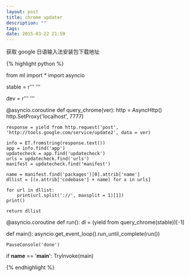 ```yaml
---
layout: post
title: chrome updater
description: ""
tags:
date: 2015-03-22 21:59
---
```


获取 google 日语输入法安装包下载地址

{% highlight python %}

from ml import *
import asyncio

stable = r'''<?xml version="1.0" encoding="UTF-8"?>
<request protocol="3.0">
    <os platform="win" version="6.1" sp="" arch="x86"/>
    <app appid="{DDCCD2A9-025E-4142-BCEB-F467B88CF830}" ap="external-stable-universal">
        <updatecheck/>
    </app>
</request>
'''

dev = r'''<?xml version="1.0" encoding="UTF-8"?>
<request protocol="3.0">
    <os platform="win" version="6.1" sp="" arch="x86"/>
    <app appid="{DDCCD2A9-025E-4142-BCEB-F467B88CF830}" ap="external-dev-universal">
        <updatecheck/>
    </app>
</request>
'''

@asyncio.coroutine
def query_chrome(ver):
    http = AsyncHttp()
    http.SetProxy('localhost', 7777)

    response = yield from http.request('post', 'http://tools.google.com/service/update2', data = ver)

    info = ET.fromstring(response.text())
    app = info.find('app')
    updatecheck = app.find('updatecheck')
    urls = updatecheck.find('urls')
    manifest = updatecheck.find('manifest')

    name = manifest.find('packages')[0].attrib['name']
    dllist = [(x.attrib['codebase'] + name) for x in urls]

    for url in dllist:
        print(url.split('://', maxsplit = 1)[1])
    print()

    return dllist

@asyncio.coroutine
def run():
    dl = (yield from query_chrome(stable))[-1]

def main():
    asyncio.get_event_loop().run_until_complete(run())

    PauseConsole('done')

if __name__ == '__main__':
    TryInvoke(main)

{% endhighlight %}
